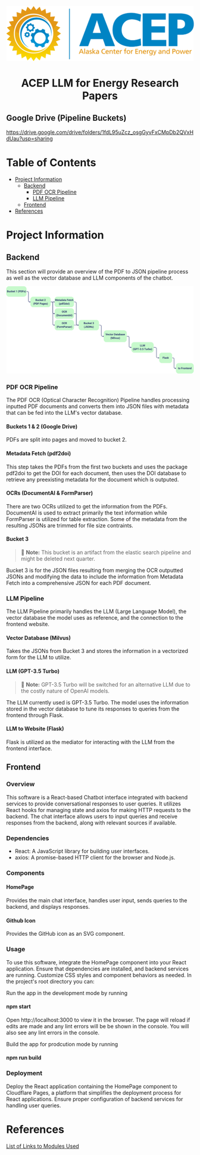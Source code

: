 <div style="text-align:center"><img src="logo.png" /></div>

# **<p align="center">ACEP LLM for Energy Research Papers</p>**

## Google Drive (Pipeline Buckets)
https://drive.google.com/drive/folders/1fdL95uZcz_osgGyvFxCMpDb2QVxHdUau?usp=sharing


# Table of Contents


- [Project Information](#Project-Information)
    - [Backend](#Backend)
        - [PDF OCR Pipeline](#PDF-OCR-Pipeline)
        - [LLM Pipeline](#LLM-Pipeline)
    - [Frontend](#Frontend)
- [References](#References)


# Project Information

## Backend

This section will provide an overview of the PDF to JSON pipeline process as well as the vector database and LLM components of the chatbot.

![alt text](<Capstone Diagram (Backend) V2.0.png>)

### PDF OCR Pipeline

The PDF OCR (Optical Character Recognition) Pipeline handles processing inputted PDF documents and converts them into JSON files with metadata that can be fed into the LLM's vector database.

#### Buckets 1 & 2 (Google Drive)

PDFs are split into pages and moved to bucket 2.

#### Metadata Fetch (pdf2doi)

This step takes the PDFs from the first two buckets and uses the package pdf2doi to get the DOI for each document, then uses the DOI database to retrieve any preexisting metadata for the document which is outputed.


#### OCRs (DocumentAI & FormParser)

There are two OCRs utilized to get the information from the PDFs. DocumentAI is used to extract primarily the text information while FormParser is utilized for table extraction. Some of the metadata from the resulting JSONs are trimmed for file size contraints.

#### Bucket 3

> :memo: **Note:** This bucket is an artifact from the elastic search pipeline and might be deleted next quarter.

Bucket 3 is for the JSON files resulting from merging the OCR outputted JSONs and modifying the data to include the information from Metadata Fetch into a comprehensive JSON for each PDF document.

### LLM Pipeline

The LLM Pipeline primarily handles the LLM (Large Language Model), the vector database the model uses as reference, and the connection to the frontend website.

#### Vector Database (Milvus)

Takes the JSONs from Bucket 3 and stores the information in a vectorized form for the LLM to utilize.

#### LLM (GPT-3.5 Turbo)

> :memo: **Note:** GPT-3.5 Turbo will be switched for an alternative LLM due to the costly nature of OpenAI models.

The LLM currently used is GPT-3.5 Turbo. The model uses the information stored in the vector database to tune its responses to queries from the frontend through Flask.

#### LLM to Website (Flask)

Flask is utilized as the mediator for interacting with the LLM from the frontend interface.


## Frontend

### Overview
This software is a React-based Chatbot interface integrated with backend services to provide conversational responses to user queries. It utilizes React hooks for managing state and axios for making HTTP requests to the backend. The chat interface allows users to input queries and receive responses from the backend, along with relevant sources if available.

### Dependencies
* React: A JavaScript library for building user interfaces.
* axios: A promise-based HTTP client for the browser and Node.js.

### Components
#### HomePage
Provides the main chat interface, handles user input, sends queries to the backend, and displays responses.
#### Github Icon
Provides the GitHub icon as an SVG component.

### Usage
To use this software, integrate the HomePage component into your React application. Ensure that dependencies are installed, and backend services are running. Customize CSS styles and component behaviors as needed.
In the project's root directory you can: 

Run the app in the development mode by running
#### npm start
Open http://localhost:3000 to view it in the browser. The page will reload if edits are made and any lint errors will be be shown in the console. 
You will also see any lint errors in the console.

Build the app for prodcution mode by running 
#### npm run build 



### Deployment
Deploy the React application containing the HomePage component to Cloudflare Pages, a platform that simplifies the deployment process for React applications. Ensure proper configuration of backend services for handling user queries.


# References

[List of Links to Modules Used](https://docs.google.com/document/d/1DumMWUNak_VOsiL8Gzij9y_qDGQGdSNifbKFKREQ5nk/edit?usp=sharing)
